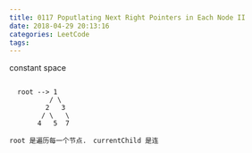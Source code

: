 ```yaml
---
title: 0117 Poputlating Next Right Pointers in Each Node II
date: 2018-04-29 20:13:16
categories: LeetCode
tags:
---
```



constant space

```text

  root --> 1
          / \
         2   3
        / \   \
       4   5  7
  
root 是遍历每一个节点.　currentChild 是连
```
